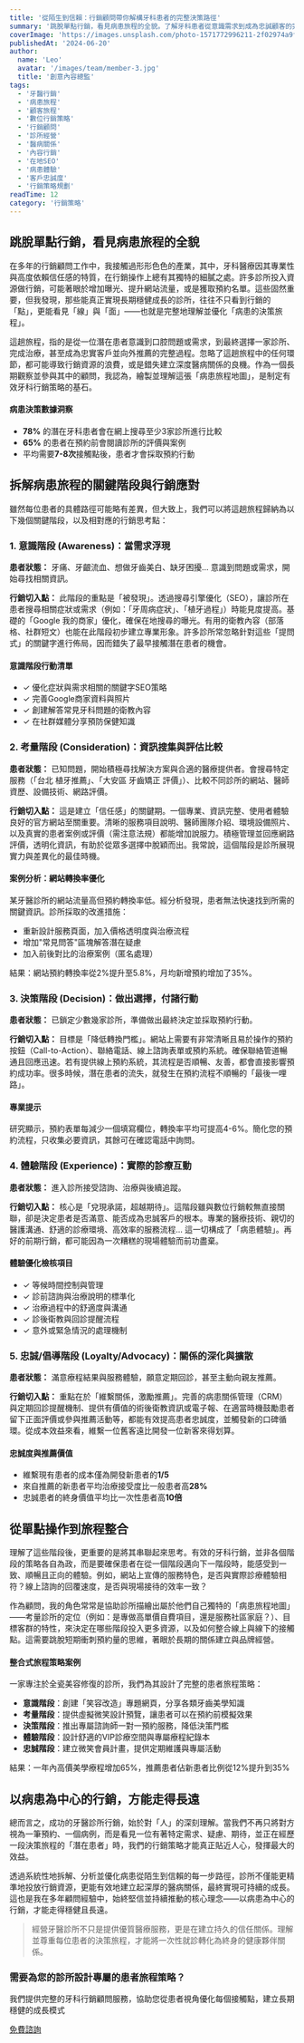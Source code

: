 ```yaml
---
title: '從陌生到信賴：行銷顧問帶你解構牙科患者的完整決策路徑'
summary: '跳脫單點行銷，看見病患旅程的全貌。了解牙科患者從意識需求到成為忠誠顧客的完整決策路徑，並掌握各階段的關鍵行銷策略。'
coverImage: 'https://images.unsplash.com/photo-1571772996211-2f02974a9f91?auto=format&fit=crop&w=1920'
publishedAt: '2024-06-20'
author:
  name: 'Leo'
  avatar: '/images/team/member-3.jpg'
  title: '創意內容總監'
tags:
  - '牙醫行銷'
  - '病患旅程'
  - '顧客旅程' 
  - '數位行銷策略'
  - '行銷顧問'
  - '診所經營'
  - '醫病關係'
  - '內容行銷'
  - '在地SEO'
  - '病患體驗'
  - '客戶忠誠度'
  - '行銷策略規劃'
readTime: 12
category: '行銷策略'
---
```


## 跳脫單點行銷，看見病患旅程的全貌

在多年的行銷顧問工作中，我接觸過形形色色的產業，其中，牙科醫療因其專業性與高度依賴信任感的特質，在行銷操作上總有其獨特的細膩之處。許多診所投入資源做行銷，可能著眼於增加曝光、提升網站流量，或是獲取預約名單。這些固然重要，但我發現，那些能真正實現長期穩健成長的診所，往往不只看到行銷的「點」，更能看見「線」與「面」——也就是完整地理解並優化「病患的決策旅程」。

這趟旅程，指的是從一位潛在患者意識到口腔問題或需求，到最終選擇一家診所、完成治療，甚至成為忠實客戶並向外推薦的完整過程。忽略了這趟旅程中的任何環節，都可能導致行銷資源的浪費，或是錯失建立深度醫病關係的良機。作為一個長期觀察並參與其中的顧問，我認為，繪製並理解這張「病患旅程地圖」，是制定有效牙科行銷策略的基石。

<div class="stat-highlight">
  <h4>病患決策數據洞察</h4>
  <ul>
    <li><strong>78%</strong> 的潛在牙科患者會在網上搜尋至少3家診所進行比較</li>
    <li><strong>65%</strong> 的患者在預約前會閱讀診所的評價與案例</li>
    <li>平均需要<strong>7-8次</strong>接觸點後，患者才會採取預約行動</li>
  </ul>
</div>

## 拆解病患旅程的關鍵階段與行銷應對

雖然每位患者的具體路徑可能略有差異，但大致上，我們可以將這趟旅程歸納為以下幾個關鍵階段，以及相對應的行銷思考點：

### 1. 意識階段 (Awareness)：當需求浮現

**患者狀態：** 牙痛、牙齦流血、想做牙齒美白、缺牙困擾… 意識到問題或需求，開始尋找相關資訊。

**行銷切入點：** 此階段的重點是「被發現」。透過搜尋引擎優化（SEO），讓診所在患者搜尋相關症狀或需求（例如：「牙周病症狀」、「植牙過程」）時能見度提高。基礎的「Google 我的商家」優化，確保在地搜尋的曝光。有用的衛教內容（部落格、社群短文）也能在此階段初步建立專業形象。許多診所常忽略針對這些「提問式」的關鍵字進行佈局，因而錯失了最早接觸潛在患者的機會。

<div class="action-checklist">
  <h4>意識階段行動清單</h4>
  <ul>
    <li>✓ 優化症狀與需求相關的關鍵字SEO策略</li>
    <li>✓ 完善Google商家資料與照片</li>
    <li>✓ 創建解答常見牙科問題的衛教內容</li>
    <li>✓ 在社群媒體分享預防保健知識</li>
  </ul>
</div>

### 2. 考量階段 (Consideration)：資訊搜集與評估比較

**患者狀態：** 已知問題，開始積極尋找解決方案與合適的醫療提供者。會搜尋特定服務（「台北 植牙推薦」、「大安區 牙齒矯正 評價」）、比較不同診所的網站、醫師資歷、設備技術、網路評價。

**行銷切入點：** 這是建立「信任感」的關鍵期。一個專業、資訊完整、使用者體驗良好的官方網站至關重要。清晰的服務項目說明、醫師團隊介紹、環境設備照片、以及真實的患者案例或評價（需注意法規）都能增加說服力。積極管理並回應網路評價，透明化資訊，有助於從眾多選擇中脫穎而出。我常說，這個階段是診所展現實力與差異化的最佳時機。

<div class="case-study">
  <h4>案例分析：網站轉換率優化</h4>
  <p>某牙醫診所的網站流量高但預約轉換率低。經分析發現，患者無法快速找到所需的關鍵資訊。診所採取的改進措施：</p>
  <ul>
    <li>重新設計服務頁面，加入價格透明度與治療流程</li>
    <li>增加"常見問答"區塊解答潛在疑慮</li>
    <li>加入前後對比的治療案例（匿名處理）</li>
  </ul>
  <p>結果：網站預約轉換率從2%提升至5.8%，月均新增預約增加了35%。</p>
</div>

### 3. 決策階段 (Decision)：做出選擇，付諸行動

**患者狀態：** 已鎖定少數幾家診所，準備做出最終決定並採取預約行動。

**行銷切入點：** 目標是「降低轉換門檻」。網站上需要有非常清晰且易於操作的預約按鈕（Call-to-Action）、聯絡電話、線上諮詢表單或預約系統。確保聯絡管道暢通且回應迅速。若有提供線上預約系統，其流程是否順暢、友善，都會直接影響預約成功率。很多時候，潛在患者的流失，就發生在預約流程不順暢的「最後一哩路」。

<div class="pro-tip">
  <h4>專業提示</h4>
  <p>研究顯示，預約表單每減少一個填寫欄位，轉換率平均可提高4-6%。簡化您的預約流程，只收集必要資訊，其餘可在確認電話中詢問。</p>
</div>

### 4. 體驗階段 (Experience)：實際的診療互動

**患者狀態：** 進入診所接受諮詢、治療與後續追蹤。

**行銷切入點：** 核心是「兌現承諾，超越期待」。這階段雖與數位行銷較無直接關聯，卻是決定患者是否滿意、能否成為忠誠客戶的根本。專業的醫療技術、親切的醫護溝通、舒適的診療環境、高效率的服務流程… 這一切構成了「病患體驗」。再好的前期行銷，都可能因為一次糟糕的現場體驗而前功盡棄。

<div class="action-checklist">
  <h4>體驗優化檢核項目</h4>
  <ul>
    <li>✓ 等候時間控制與管理</li>
    <li>✓ 診前諮詢與治療說明的標準化</li>
    <li>✓ 治療過程中的舒適度與溝通</li>
    <li>✓ 診後衛教與回診提醒流程</li>
    <li>✓ 意外或緊急情況的處理機制</li>
  </ul>
</div>

### 5. 忠誠/倡導階段 (Loyalty/Advocacy)：關係的深化與擴散

**患者狀態：** 滿意療程結果與服務體驗，願意定期回診，甚至主動向親友推薦。

**行銷切入點：** 重點在於「維繫關係，激勵推薦」。完善的病患關係管理（CRM）與定期回診提醒機制、提供有價值的術後衛教資訊或電子報、在適當時機鼓勵患者留下正面評價或參與推薦活動等，都能有效提高患者忠誠度，並觸發新的口碑循環。從成本效益來看，維繫一位舊客遠比開發一位新客來得划算。

<div class="stat-highlight">
  <h4>忠誠度與推薦價值</h4>
  <ul>
    <li>維繫現有患者的成本僅為開發新患者的<strong>1/5</strong></li>
    <li>來自推薦的新患者平均治療接受度比一般患者高<strong>28%</strong></li>
    <li>忠誠患者的終身價值平均比一次性患者高<strong>10倍</strong></li>
  </ul>
</div>

## 從單點操作到旅程整合

理解了這些階段後，更重要的是將其串聯起來思考。有效的牙科行銷，並非各個階段的策略各自為政，而是要確保患者在從一個階段邁向下一階段時，能感受到一致、順暢且正向的體驗。例如，網站上宣傳的服務特色，是否與實際診療體驗相符？線上諮詢的回覆速度，是否與現場接待的效率一致？

作為顧問，我的角色常常是協助診所描繪出屬於他們自己獨特的「病患旅程地圖」——考量診所的定位（例如：是專做高單價自費項目，還是服務社區家庭？）、目標客群的特性，來決定在哪些階段投入更多資源，以及如何整合線上與線下的接觸點。這需要跳脫短期衝刺預約量的思維，著眼於長期的關係建立與品牌經營。

<div class="case-study">
  <h4>整合式旅程策略案例</h4>
  <p>一家專注於全瓷美容修復的診所，我們為其設計了完整的患者旅程策略：</p>
  <ul>
    <li><strong>意識階段</strong>：創建「笑容改造」專題網頁，分享各類牙齒美學知識</li>
    <li><strong>考量階段</strong>：提供虛擬微笑設計預覽，讓患者可以在預約前模擬效果</li>
    <li><strong>決策階段</strong>：推出專屬諮詢師一對一預約服務，降低決策門檻</li>
    <li><strong>體驗階段</strong>：設計舒適的VIP診療空間與專屬療程紀錄本</li>
    <li><strong>忠誠階段</strong>：建立微笑會員計畫，提供定期維護與專屬活動</li>
  </ul>
  <p>結果：一年內高價美學療程增加65%，推薦患者佔新患者比例從12%提升到35%</p>
</div>

## 以病患為中心的行銷，方能走得長遠

總而言之，成功的牙醫診所行銷，始於對「人」的深刻理解。當我們不再只將對方視為一筆預約、一個病例，而是看見一位有著特定需求、疑慮、期待，並正在經歷一段決策旅程的「潛在患者」時，我們的行銷策略才能真正貼近人心，發揮最大的效益。

透過系統性地拆解、分析並優化病患從陌生到信賴的每一步路徑，診所不僅能更精準地投放行銷資源，更能有效地建立起深厚的醫病關係，最終實現可持續的成長。這也是我在多年顧問經驗中，始終堅信並持續推動的核心理念——以病患為中心的行銷，才能走得穩健且長遠。

> 經營牙醫診所不只是提供優質醫療服務，更是在建立持久的信任關係。理解並尊重每位患者的決策旅程，才能將一次性就診轉化為終身的健康夥伴關係。

<div class="cta-section">
  <h3>需要為您的診所設計專屬的患者旅程策略？</h3>
  <p>我們提供完整的牙科行銷顧問服務，協助您從患者視角優化每個接觸點，建立長期穩健的成長模式</p>
  <a href="/contact" class="cta-button">免費諮詢</a>
</div> 